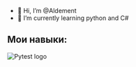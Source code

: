 - 👋 Hi, I’m @Aldement
- 🌱 I’m currently learning python and C#
  
## Мои навыки:

![Pytest logo](https://storage.tally.so/225a5e64-ebe2-49ea-8359-415c1ad93023/Pytest_logo.svg.png)



<!---
Aldement/Aldement is a ✨ special ✨ repository because its `README.md` (this file) appears on your GitHub profile.
You can click the Preview link to take a look at your changes.
--->
